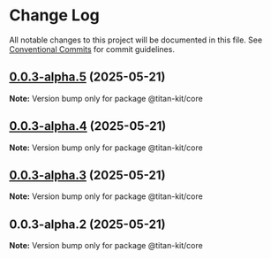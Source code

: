 # Change Log

All notable changes to this project will be documented in this file.
See [Conventional Commits](https://conventionalcommits.org) for commit guidelines.

## [0.0.3-alpha.5](https://github.com/titan-kit/core/compare/v0.0.3-alpha.4...v0.0.3-alpha.5) (2025-05-21)

**Note:** Version bump only for package @titan-kit/core

## [0.0.3-alpha.4](https://github.com/titan-kit/core/compare/v0.0.3-alpha.3...v0.0.3-alpha.4) (2025-05-21)

**Note:** Version bump only for package @titan-kit/core

## [0.0.3-alpha.3](https://github.com/titan-kit/core/compare/v0.0.3-alpha.2...v0.0.3-alpha.3) (2025-05-21)

**Note:** Version bump only for package @titan-kit/core

## 0.0.3-alpha.2 (2025-05-21)

**Note:** Version bump only for package @titan-kit/core
